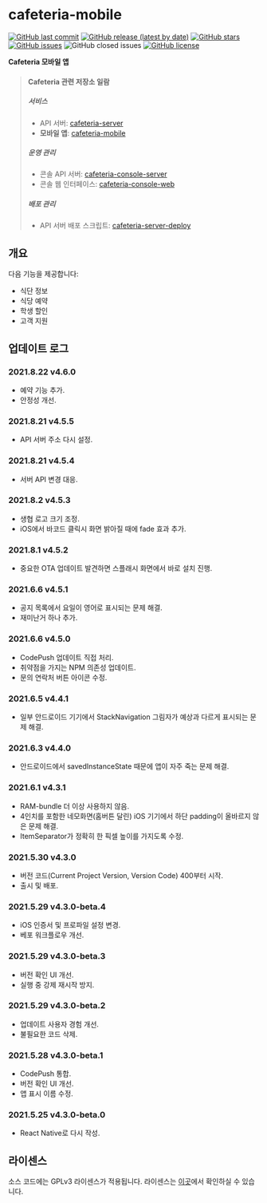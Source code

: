 # cafeteria-mobile

[![GitHub last commit](https://img.shields.io/github/last-commit/inu-appcenter/cafeteria-mobile)](https://github.com/inu-appcenter/cafeteria-mobile/commits)
[![GitHub release (latest by date)](https://img.shields.io/github/v/release/inu-appcenter/cafeteria-mobile)](https://github.com/inu-appcenter/cafeteria-mobile/releases/latest)
[![GitHub stars](https://img.shields.io/github/stars/inu-appcenter/cafeteria-mobile?style=shield)](https://github.com/inu-appcenter/cafeteria-mobile/stargazers)
[![GitHub issues](https://img.shields.io/github/issues/inu-appcenter/cafeteria-mobile)](https://github.com/inu-appcenter/cafeteria-mobile/issues)
![GitHub closed issues](https://img.shields.io/github/issues-closed/inu-appcenter/cafeteria-mobile)
[![GitHub license](https://img.shields.io/github/license/inu-appcenter/cafeteria-mobile)](https://github.com/inu-appcenter/cafeteria-mobile/blob/master/LICENSE)

**Cafeteria 모바일 앱**

> #### Cafeteria 관련 저장소 일람
>
> ##### 서비스
> - API 서버: [cafeteria-server](https://github.com/inu-appcenter/cafeteria-server)
> - **모바일 앱**: [cafeteria-mobile](https://github.com/inu-appcenter/cafeteria-mobile)
>
> ##### 운영 관리
> - 콘솔 API 서버: [cafeteria-console-server](https://github.com/inu-appcenter/cafeteria-console-server)
> - 콘솔 웹 인터페이스: [cafeteria-console-web](https://github.com/inu-appcenter/cafeteria-console-web)
>
> ##### 배포 관리
> - API 서버 배포 스크립트: [cafeteria-server-deploy](https://github.com/inu-appcenter/cafeteria-server-deploy)

## 개요

다음 기능을 제공합니다:

- 식단 정보
- 식당 예약
- 학생 할인
- 고객 지원

## 업데이트 로그

### 2021.8.22 v4.6.0
- 예약 기능 추가.
- 안정성 개선.

### 2021.8.21 v4.5.5
- API 서버 주소 다시 설정. 

### 2021.8.21 v4.5.4
- 서버 API 변경 대응.

### 2021.8.2 v4.5.3 
- 생협 로고 크기 조정.
- iOS에서 바코드 클릭시 화면 밝아질 때에 fade 효과 추가.

### 2021.8.1 v4.5.2
- 중요한 OTA 업데이트 발견하면 스플래시 화면에서 바로 설치 진행.

### 2021.6.6 v4.5.1
- 공지 목록에서 요일이 영어로 표시되는 문제 해결.
- 재미난거 하나 추가.

### 2021.6.6 v4.5.0
- CodePush 업데이트 직접 처리.
- 취약점을 가지는 NPM 의존성 업데이트.
- 문의 연락처 버튼 아이콘 수정.

### 2021.6.5 v4.4.1
- 일부 안드로이드 기기에서 StackNavigation 그림자가 예상과 다르게 표시되는 문제 해결.

### 2021.6.3 v4.4.0
- 안드로이드에서 savedInstanceState 때문에 앱이 자주 죽는 문제 해결.

### 2021.6.1 v4.3.1
- RAM-bundle 더 이상 사용하지 않음.
- 4인치를 포함한 네모화면(홈버튼 달린) iOS 기기에서 하단 padding이 올바르지 않은 문제 해결.
- ItemSeparator가 정확히 한 픽셀 높이를 가지도록 수정.

### 2021.5.30 v4.3.0
- 버전 코드(Current Project Version, Version Code) 400부터 시작.
- 출시 및 배포.

### 2021.5.29 v4.3.0-beta.4
- iOS 인증서 및 프로파일 설정 변경.
- 베포 워크플로우 개선.

### 2021.5.29 v4.3.0-beta.3
- 버전 확인 UI 개선.
- 실행 중 강제 재시작 방지.

### 2021.5.29 v4.3.0-beta.2
- 업데이트 사용자 경험 개선.
- 불필요한 코드 삭제.

### 2021.5.28 v4.3.0-beta.1
- CodePush 통합.
- 버전 확인 UI 개선.
- 앱 표시 이름 수정.

### 2021.5.25 v4.3.0-beta.0
- React Native로 다시 작성.

## 라이센스

소스 코드에는 GPLv3 라이센스가 적용됩니다. 라이센스는 [이곳](/LICENSE)에서 확인하실 수 있습니다.
